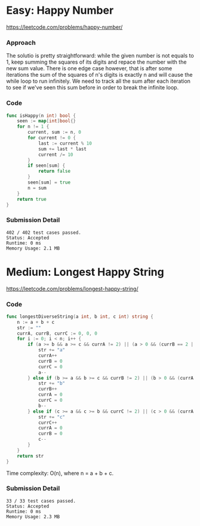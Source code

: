 # Easy: Happy Number

https://leetcode.com/problems/happy-number/

### Approach

The solutio is pretty straightforward: while the given number is not equals to 1, keep summing the squares of its digits and repace the number with the new sum value. There is one edge case however, that is after some iterations the sum of the squares of n's digits is exactly n and will cause the while loop to run infinitely. We need to track all the sum after each iteration to see if we've seen this sum before in order to break the infinite loop.

### Code

```go
func isHappy(n int) bool {
	seen := map[int]bool{}
	for n != 1 {
		current, sum := n, 0
		for current != 0 {
			last := current % 10
			sum += last * last
			current /= 10
		}
		if seen[sum] {
			return false
		}
		seen[sum] = true
		n = sum
	}
	return true
}
```

### Submission Detail

```
402 / 402 test cases passed.
Status: Accepted
Runtime: 0 ms
Memory Usage: 2.1 MB
```

# Medium: Longest Happy String

https://leetcode.com/problems/longest-happy-string/

### Code

```go
func longestDiverseString(a int, b int, c int) string {
	n := a + b + c
	str := ""
	currA, currB, currC := 0, 0, 0
	for i := 0; i < n; i++ {
		if (a >= b && a >= c && currA != 2) || (a > 0 && (currB == 2 || currC == 2)) {
			str += "a"
			currA++
			currB = 0
			currC = 0
			a--
		} else if (b >= a && b >= c && currB != 2) || (b > 0 && (currA == 2 || currC == 2)) {
			str += "b"
			currB++
			currA = 0
			currC = 0
			b--
		} else if (c >= a && c >= b && currC != 2) || (c > 0 && (currA == 2 || currB == 2)) {
			str += "c"
			currC++
			currA = 0
			currB = 0
			c--
		}
	}
	return str
}
```

Time complexity: O(n), where n = a + b + c.

### Submission Detail

```
33 / 33 test cases passed.
Status: Accepted
Runtime: 0 ms
Memory Usage: 2.3 MB
```
